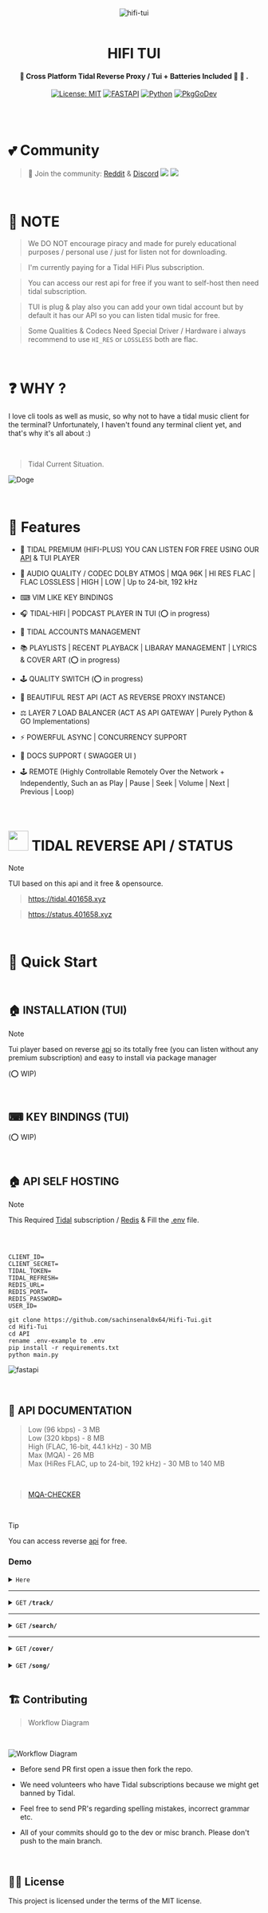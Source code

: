 <img src="https://cdn.jsdelivr.net/gh/sachinsenal0x64/PICX-IMAGE-HOSTING@master/ledstrip.3024rqxzahq0.gif"
width="1800"  height="3">

<div align="center">
 
 ![hifi-tui](https://sachinsenal0x64.github.io/picx-images-hosting/test1.1ejfncjvbvuo.webp)
 
</div>

<img src="https://cdn.jsdelivr.net/gh/sachinsenal0x64/PICX-IMAGE-HOSTING@master/ledstrip.3024rqxzahq0.gif"
width="1800"  height="3">

<h1 align="center"> HIFI TUI </h1>

<h4 align="center"> 🎵 Cross Platform Tidal Reverse Proxy / Tui + Batteries Included 🔋 🔋 . </h4>

<div align="center">
        
[![License: MIT](https://img.shields.io/badge/License-MIT-orange.svg)](https://opensource.org/licenses/MIT) [![FASTAPI](https://img.shields.io/badge/FastAPI-009688?style=flat&logo=FastAPI&logoColor=white)](https://fastapi.tiangolo.com) [![Python](https://img.shields.io/badge/-Python-FCC624?style=style=flat-square&logo=Python)](https://www.python.org) [![PkgGoDev](https://pkg.go.dev/badge/github.com/rivo/tview)](https://pkg.go.dev/github.com/rivo/tview)


    
</div>

<br><br>

# 💕 Community

> 🍻 Join the community: <a href="https://www.reddit.com/r/hifitui">Reddit</a> & <a href="https://discord.gg/EbfftZ5Dd4">Discord</a>
 [![](https://cdn.statically.io/gh/sachinsenal0x64/picx-images-hosting@master/reddit(1).4iicqsrtq6m8.webp)](https://www.reddit.com/r/hifitui) [![](https://cdn.statically.io/gh/sachinsenal0x64/picx-images-hosting@master/discord.72y8nlaw5mdc.webp)](https://discord.gg/EbfftZ5Dd4)
 
<br>


# 📌 NOTE

> We DO NOT encourage piracy and made for purely educational purposes / personal use / just for listen not for downloading.

> I'm currently paying for a Tidal HiFi Plus subscription.

> You can access our rest api for free if you want to self-host then need tidal subscription.

> TUI is plug & play also you can add your own tidal account but by default it has our API so you can listen tidal music for free.

> Some Qualities & Codecs Need Special Driver / Hardware i always recommend to use `HI_RES` or `LOSSLESS` both are flac.
 
<br>

# ❓ WHY ?

I love cli tools as well as music, so why not to have a tidal music client for the terminal? Unfortunately, I haven't found any terminal client yet, and that's why it's all about :)


<br>

> Tidal Current Situation.

![Doge](https://sachinsenal0x64.github.io/picx-images-hosting/658aud.5f9r4ktllf8.webp)

<br>

# 🚀 Features

- 🍟 TIDAL PREMIUM (HIFI-PLUS) YOU CAN LISTEN FOR FREE USING OUR  [API](https://tidal.401658.xyz) & TUI PLAYER
  
- 📀 AUDIO QUALITY / CODEC  DOLBY ATMOS | MQA 96K  | HI RES FLAC | FLAC LOSSLESS | HIGH | LOW | Up to 24-bit, 192 kHz

- ⌨ VIM LIKE KEY BINDINGS

- 🎧 TIDAL-HIFI | PODCAST PLAYER IN TUI  (⭕ in progress)
  
- 👤 TIDAL ACCOUNTS MANAGEMENT 

- 📚 PLAYLISTS | RECENT PLAYBACK | LIBARAY MANAGEMENT | LYRICS & COVER ART (⭕ in progress)

- 🕹 QUALITY SWITCH   (⭕ in progress)

- 📡 BEAUTIFUL REST API (ACT AS REVERSE PROXY INSTANCE)

- ⚖️ LAYER 7 LOAD BALANCER (ACT AS API GATEWAY | Purely Python & GO Implementations)

- ⚡️ POWERFUL ASYNC | CONCURRENCY SUPPORT

- 📑 DOCS SUPPORT ( SWAGGER UI )

- 🕹️ REMOTE (Highly Controllable Remotely Over the Network + Independently, Such an as Play | Pause | Seek | Volume | Next | Previous | Loop)
  

<br>


# <img src="https://sachinsenal0x64.github.io/picx-images-hosting/svgviewer-output(1).4gs81c9ecqkg.svg" alt="" height="40px" width="40px"> TIDAL REVERSE API / STATUS

> [!NOTE]  
> TUI based on this api and it free & opensource.

> https://tidal.401658.xyz

> https://status.401658.xyz


<br>

# 💨 Quick Start

<br>

## 🏠 INSTALLATION (TUI)

> [!NOTE]
> Tui player based on reverse [api](https://github.com/sachinsenal0x64/Hifi-Tui?tab=readme-ov-file#-tidal-reverse-api--status) so its totally free (you can listen without any premium subscription) and easy to install via package manager 


(⭕ WIP)

<br>

## ⌨ KEY BINDINGS (TUI)

(⭕ WIP)

<br>

## 🏠 API SELF HOSTING

> [!NOTE]
> This Required [Tidal](https://tidal.com) subscription / [Redis](https://github.com/redis/redis) & Fill the [.env](https://github.com/sachinsenal0x64/Hifi-Tui/blob/main/api/.env-example) file.

<br>

```env

CLIENT_ID= 
CLIENT_SECRET=
TIDAL_TOKEN= 
TIDAL_REFRESH=
REDIS_URL=
REDIS_PORT=
REDIS_PASSWORD=
USER_ID= 

```

```console
git clone https://github.com/sachinsenal0x64/Hifi-Tui.git
cd Hifi-Tui
cd API
rename .env-example to .env
pip install -r requirements.txt
python main.py

```
![fastapi](https://sachinsenal0x64.github.io/picx-images-hosting/300191675-4330ea31-3f15-45b0-962c-ca5a85041f02.5tz3jj54f2ps.webp)


<br>

## 📡 API DOCUMENTATION

>   Low (96 kbps) - 3 MB <br>
    Low (320 kbps) - 8 MB <br>
    High (FLAC, 16-bit, 44.1 kHz) - 30 MB <br>
    Max (MQA) - 26 MB <br>
    Max (HiRes FLAC, up to 24-bit, 192 kHz) - 30 MB to 140 MB



<br>

> [MQA-CHECKER](https://github.com/purpl3F0x/MQA_identifier)

<br>

> [!TIP]
> You can access reverse [api](https://github.com/sachinsenal0x64/Hifi-Tui?tab=readme-ov-file#-tidal-reverse-api--status) for free.

### Demo

<details>

<summary><code>Here</code></summary>

  <br>
  
 > https://youtu.be/TfIWc5sQ2M0


</details>


------------------------------------------------------------------------------------------

<details>

 <summary><code>GET</code>   <code><b>/track/</b></code> </summary>

## Request


<br>

> | Parameter  |   Type    | Description |
> |------------|-----------|-------------|
> | `id`       |  integer  | Track Id = `286266926` |
> | `quality`  |  string   | Song Quality = `HI_RES` or `LOSSLESS` or `HIGH` or `LOW ` |


<br>

#### Example

>HTTPie

    https GET "https://tidal.401658.xyz/track/?id=286266926&quality=LOSSLESS"
    

![image](https://github.com/sachinsenal0x64/Hifi-Tui/assets/127573781/e586ec03-68eb-4c54-b6ee-251093f4b8a6)

<br>


### Response

  ```json
{
        "albumPeakAmplitude": 1.0,
        "albumReplayGain": -9.18,
        "assetPresentation": "FULL",
        "audioMode": "STEREO",
        "audioQuality": "LOSSLESS",
        "bitDepth": 16,
        "manifest": "base64 manifest",
        "manifestMimeType": "application/vnd.tidal.bts",
        "sampleRate": 44100,
        "trackId": 286266926,
        "trackPeakAmplitude": 0.988482,
        "trackReplayGain": -7.89
    },
    {
        "originalTrack": "aka song track"
    }
```
<br>


### Status Codes

HIFI returns the following status codes in its API:

> | Status Code | Description |
> | :---        | :--- |
> | 200         | `OK` |
> | 422         | `UNPROCESSABLE CONTENT` |
> | 404         | `NOT FOUND` |
> | 500         | `INTERNAL SERVER ERROR` |


</details>

------------------------------------------------------------------------------------------


<details>

 <summary><code>GET</code>   <code><b>/search/</b></code> </summary>

## Request

<br>

> | Parameter | Type | Description |
> |------|--------|-------------|
> | `q`  | string | Song Name = `Consequence`|

<br>


#### Example
>HTTPie

    https GET "https://tidal.401658.xyz/search/?q=Consequence"

![2023-11-19_03-05](https://github.com/sachinsenal0x64/Hifi-Tui/assets/127573781/35041774-394c-4b17-9cfd-927e5e113da3)

<br>


### Response

```json

{
  "limit": 1,
  "offset": 0,
  "totalNumberOfItems": 200,
  "items": [
    {
      "id": 82448461,
      "title": "Consequence",
      "duration": 313,
      "replayGain": -9.88,
      "peak": 1,
      "allowStreaming": true,
      "streamReady": true,
      "streamStartDate": "2017-12-05T00:00:00.000+0000",
      "premiumStreamingOnly": false,
      "trackNumber": 10,
      "volumeNumber": 1,
      "version": null,
      "popularity": 6,
      "copyright": "City Slang/big Store",
      "url": "http://www.tidal.com/track/82448461",
      "isrc": "DED620118410",
      "editable": false,
      "explicit": false,
      "audioQuality": "LOSSLESS",
      "audioModes": [
        "STEREO"
      ],
      "artist": {
        "id": 3529689,
        "name": "The Notwist",
        "type": "MAIN"
      },
      "artists": [
        {
          "id": 3529689,
          "name": "The Notwist",
          "type": "MAIN"
        }
      ],
      "album": {
        "id": 82448449,
        "title": "Neon Golden",
        "cover": "ad3ed5f3-37a2-4b27-9002-b83459ab5a0e",
        "videoCover": null
      },
      "mixes": {
        "TRACK_MIX": "001981d70c53d5448599714c407079"
      }
    }
  ]
}

```

<br>

### Status Codes

HIFI returns the following status codes in its API:

> | Status Code | Description |
> | :---        | :--- |
> | 200         | `OK` |
> | 422         | `UNPROCESSABLE CONTENT` |
> | 404         | `NOT FOUND` |
> | 500         | `INTERNAL SERVER ERROR` |


------------------------------------------------------------------------------------------

</details>


------------------------------------------------------------------------------------------

<details>

<summary><code>GET</code> <code><b>/cover/</b></code></summary>


## Request


<br>

> | Parameter  |   Type    | Description |
> |------------|-----------|-------------|
> | `id`       |  integer  | Track Id = `328060990` |
> | `song`     |  string   | Song Name = `Maestro` |

<br>

> #### Sizes = `1280px | 640px | 80px `

<br>

#### Example

>HTTPie

    https GET "https://tidal.401658.xyz/cover/?q=Maestro"
    https GET "https://tidal.401658.xyz/cover/?id=328060990"
    

![image](https://github.com/sachinsenal0x64/Hifi-Tui/assets/127573781/42b43878-00c5-4d35-8210-2cca466bc594)


<br>


### Response

  ```json
[
    {
        "1280": "https://resources.tidal.com/images/6f5c52be/c21c/4fb7/9ce6/0c270f6f1a5a/1280x1280.jpg",
        "640": "https://resources.tidal.com/images/6f5c52be/c21c/4fb7/9ce6/0c270f6f1a5a/640x640.jpg",
        "80": "https://resources.tidal.com/images/6f5c52be/c21c/4fb7/9ce6/0c270f6f1a5a/80x80.jpg",
        "id": 328060988,
        "name": "Maestro: Music by Leonard Bernstein (Original Soundtrack / Dolby Atmos)"
    }
]
```

</details>

<br>

<details>

 <summary><code>GET</code>   <code><b>/song/</b></code> </summary>

## Request


<br>

> | Parameter  |   Type    | Description |
> |------------|-----------|-------------|
> | `q`        |  string   | Song Query   =  `Mine` |
> | `quality`  |  string   | Song Quality = `HI_RES` or `LOSSLESS` or `HIGH` or `LOW ` |


<br>

#### Example

>HTTPie

    https GET "https://tidal.401658.xyz/song/?q=Mine&quality=HI_RES"
    

![image](https://sachinsenal0x64.github.io/picx-images-hosting/2024-02-07-20:19:04-screenshot.5zw9tsa19wcg.webp)

<br>

### Response

  ```json
{
    "OriginalTrackUrl": "track url",
    "Song Info": {
        "adSupportedStreamReady": true,
        "album": {
            "cover": "22b8ce2a-1912-4fc6-956f-3be5eb4a7f4c",
            "id": 79712262,
            "title": "Mine",
            "vibrantColor": "#a7d9fc",
            "videoCover": null
        },
        "allowStreaming": true,
        "artist": {
            "id": 7384212,
            "name": "Bazzi",
            "picture": "2726f1e5-0435-4c49-a6f7-c2192544638f",
            "type": "MAIN"
        },
        "artists": [
            {
                "id": 7384212,
                "name": "Bazzi",
                "picture": "2726f1e5-0435-4c49-a6f7-c2192544638f",
                "type": "MAIN"
            }
        ],
        "audioModes": [
            "STEREO"
        ],
        "audioQuality": "HI_RES",
        "copyright": "2017",
        "djReady": true,
        "duration": 134,
        "editable": false,
        "explicit": true,
        "id": 79712263,
        "isrc": "USAT21704227",
        "mediaMetadata": {
            "tags": [
                "LOSSLESS",
                "MQA"
            ]
        },
        "mixes": {
            "TRACK_MIX": "0014833cd62b1eecd3b24115e5f8d4"
        },
        "peak": 0.997437,
        "popularity": 64,
        "premiumStreamingOnly": false,
        "replayGain": -10.39,
        "stemReady": false,
        "streamReady": true,
        "streamStartDate": "2017-10-12T00:00:00.000+0000",
        "title": "Mine",
        "trackNumber": 1,
        "url": "http://www.tidal.com/track/79712263",
        "version": null,
        "volumeNumber": 1
    },
    "Track Info": {
        "albumPeakAmplitude": 0.997437,
        "albumReplayGain": -10.39,
        "assetPresentation": "FULL",
        "audioMode": "STEREO",
        "audioQuality": "HI_RES",
        "manifest": "base64 manifest",
        "manifestMimeType": "application/vnd.tidal.bts",
        "trackId": 79712263,
        "trackPeakAmplitude": 0.997437,
        "trackReplayGain": -10.39
    }
}

```

### Status Codes

HIFI returns the following status codes in its API:

> | Status Code | Description |
> | :---        | :--- |
> | 200         | `OK` |
> | 422         | `UNPROCESSABLE CONTENT` |
> | 404         | `NOT FOUND` |
> | 500         | `INTERNAL SERVER ERROR` |


</details>

<br>

## 🏗️ Contributing

> Workflow Diagram
<br>

![Workflow Diagram](https://sachinsenal0x64.github.io/picx-images-hosting/Untitled-2024-02-02-1444.5m2c9asdofb4.webp)


- Before send PR first open a issue then fork the repo.
  
- We need volunteers who have Tidal subscriptions because we might get banned by Tidal.

- Feel free to send PR's regarding spelling mistakes, incorrect grammar etc.

- All of your commits should go to the dev or misc branch. Please don't push to the main branch.
  

<br>

## 👩‍⚖️ License

This project is licensed under the terms of the MIT license.
